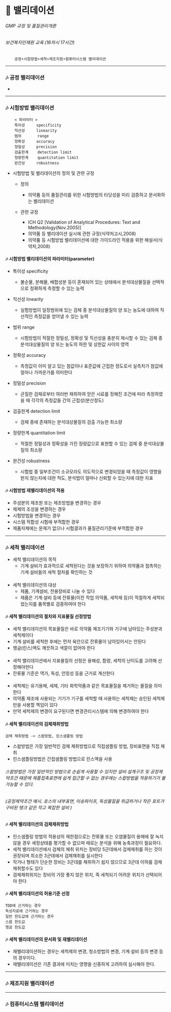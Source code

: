 # 💊 밸리데이션

###### GMP 규정 및 품질관리개론
###### 보건복지인재원 교육 (16차시 17시간)

        공정∙시험방법∙세척∙제조지원∙컴퓨터시스템 밸리데이션
        
---
### 🎶 공정 밸리데이션
- 

---
### 🎶 시험방법 밸리데이션
        < 파라미터 >   
        특이성     specificity
        직선성     linearity
        범위       range
        정확성     accuracy
        정밀성     precision
        검출한계    detection limit
        정량한계    quantitation limit
        완건성     robustness
- 시험방법 및 밸리데이션의 정의 및 관련 규정
  - 정의
    - 의약품 등의 품질관리를 위한 시험방법의 타당성을 미리 검증하고 문서화하는 밸리데이션
  
  - 관련 규정
    - ICH Q2 [Validation of Analytical Procedures: Text and Methodology(Nov.2005)]
    - 의약품 등 밸리데이션 실시에 관한 규정(식약처고시,2008)
    - 의약품 등 시험방법 밸리데이션에 대한 가이드라인 적용을 위한 해설서(식약처,2008)
    
#### 🎶 시험방법 밸리데이션의 파라미터(parameter)
- 특이성     specificity
  - 불순물, 분해물, 배합성분 등이 혼재되어 있는 상태에서 분석대상물질을 선택적으로 정확하게 측정할 수 있는 능력


- 직선성     linearity
  - 실험방법이 일정범위에 있는 검체 중 분석대상물질의 양 또는 농도에 대하여 직선적인 측정값을 얻어낼 수 있는 능력


- 범위       range
  - 시험방법이 적절한 정밀성, 정확성 및 직선성을 충분히 제시할 수 있는 검체 중 분석대상물질의 양 또는 농도의 하한 및 상한값 사이의 영역


- 정확성     accuracy 
  - 측정값이 이미 알고 있는 참값이나 표준값에 근접한 정도로서 실측치가 참값에 얼마나 가까운가를 의미한다


- 정밀성     precision 
  - 균질한 검체로부터 여러번 채취하여 얻은 시료를 정해진 조건에 따라 측정하였을 때 각각의 측정값들 간의 근접성(분산정도)


- 검출한계    detection limit 
  - 검체 중에 존재하는 분석대상물질의 검출 가능한 최소량


- 정량한계    quantitation limit
  - 적절한 정밀성과 정확성을 가진 정량값으로 표현할 수 있는 검체 중 분석대상물질의 최소량


- 완건성     robustness
  - 시험법 중 일부조건이 소규모라도 의도적으로 변경되었을 때 측정값이 영향을 받지 않는지에 대한 척도, 분석법이 얼마나 신뢰할 수 있는지에 대한 지표

#### 🎶 시험방법 재밸리데이션의 적용
- 주성분의 제조원 또는 제조방법을 변경하는 경우
- 제제의 조성을 변경하는 경우
- 시험방법을 변경하는 경우
- 시스템 적합성 시험에 부적합한 경우
- 제품자체에는 문제가 없으나 시험결과가 품질관리기준에 부적합한 경우

---
### 🎶 세척 밸리데이션

  - 세척 밸리데이션의 목적
    - 기계∙설비가 효과적으로 세척된다는 것을 보장하기 위하여 의약품과 접촉하는 기계∙설비들의 세척 절차를 확인하는 것
   ####
  - 세척 밸리데이션의 대상
    - 제품, 기계설비, 전용장비로 나눌 수 있다
    - 제품은 기계∙설비 등에 잔류물(이전 작업 의약품, 세척제 등)이 적절하게 세척되었는지를 품목별로 검증하여야 한다
#### 🎶 세척 밸리데이션의 절차와 지표물질 선정방법
  - 세척 밸리데이션의 목표물질은 바로 의약품 제조기기와 기구에 남아있는 주성분과 세척제이다
  - 기계∙설비를 세척한 후에는 먼저 육안으로 잔류물이 남아있어서는 안된다
  - 헹굼(린스)액도 깨끗하고 색깔이 없어야 한다
     ####
  - 세척 밸리데이션에서 지표물질의 선정은 용해성, 함량, 세척의 난이도를 고려해 선정해야한다
  - 잔류물 기준은 역가, 독성, 안정성 등을 근거로 계산한다
    ####
  - 세척제는 유기용매, 세제, 기타 화학약품과 같은 목표물질을 제거하는 물질을 의미한다
  - 의약품 제조에 사용되는 기기가 기구를 세척할 때 사용하는 세척제는 승인된 세척제만을 사용할 책임이 있다
  - 만약 세척제의 변경이 요구된다면 변경관리시스템에 의해 변경하여야 한다

#### 🎶 세척 밸리데이션의 검체채취방법
####
    검체 채취방법 -> 스왑방법, 린스샘플링 방법
- 스왑방법은 가장 일반적인 검체 채취방법으로 직접샘플링 방법, 장비표면을 직접 채취
- 린스샘플링방법은 간접샘플링 방법으로 린스액을 사용
###### 스왑방법은 가장 일반적인 방법으로 손쉽게 사용할 수 있지만 설비∙설계구조 및 공정제약조건 때문에 제품접촉표면에 쉽게 접근할 수 없는 경우에는 스왑방법을 적용하기가 불가능할 수 있다.

###### (공정제약조건 예시. 호스의 내부표면, 이송파이프, 독성물질을 취급하거나 작은 포트가 구비된 탱크 같은 작고 복잡한 설비 )

#### 🎶 세척 밸리데이션의 검체채취방법
- 린스샘플링 방법의 적용상의 제한점으로는 잔류물 또는 오염물질이 용매에 잘 녹지 않을 경우 세정상태를 평가할 수 없으며 때로는 분석을 위해 농축과정이 필요하다.
- 세척 밸리데이션에서 검체의 채취 위치는 장비당 5군데에서 검체채취를 하는 것이 권장되며 최소한 3군데에서 검체채취를 실시한다
- 작거나 형태가 단순한 장비는 3군데를 채취하기 쉽지 않으므로 3군데 이하를 검체채취할수도 있다
- 검체채취위치는 장비의 가장 좋지 않은 위치, 즉 세척되기 어려운 위치가 선택되어야 한다

#### 🎶 세척 밸리데이션의 허용기준 선정
    TDD에 근거하는 경우
    독성자료에 근거하는 경우
    일반 한도값에 근거하는 경우
    스왑 한도값
    헹굼 한도값

#### 🎶 세척 밸리데이션의 문서화 및 재밸리데이션
- 재밸리데이션하는 경우는 세척제의 변경, 청소방법의 변경, 기계∙설비 등의 변경 등의 경우이다.
- 재밸리데이션은 기존 결과에 미치는 영향을 신중하게 고려하여 실시해야 한다.



---
### 🎶 제조지원 밸리데이션

---
### 🎶 컴퓨터시스템 밸리데이션

